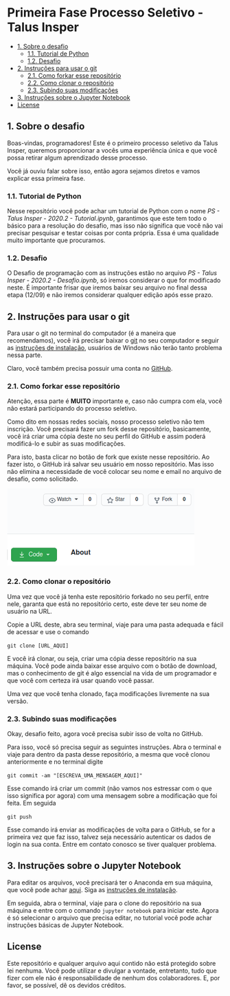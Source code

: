 # Primeira Fase Processo Seletivo - Talus Insper

- [1. Sobre o desafio](#sobre-o-desafio)
    - [1.1. Tutorial de Python](#tutorial-python)
    - [1.2. Desafio](#desafio)
- [2. Instruções para usar o git](#instrucoes-git)
    - [2.1. Como forkar esse repositório](#fork-repositorio)
    - [2.2. Como clonar o repositório](#clonar-repositorio)
    - [2.3. Subindo suas modificações](#push-repositorio)
- [3. Instruções sobre o Jupyter Notebook](#instrucoes-jupyter)
- [License](#license)

## 1. Sobre o desafio

Boas-vindas, programadores! Este é o primeiro processo seletivo da Talus Insper, queremos proporcionar a vocês uma experiência única e que você possa retirar algum aprendizado desse processo.

Você já ouviu falar sobre isso, então agora sejamos diretos e vamos explicar essa primeira fase.

### 1.1. Tutorial de Python

Nesse repositório você pode achar um tutorial de Python com o nome *PS - Talus Insper - 2020.2 - Tutorial.ipynb*, garantimos que este tem todo o básico para a resolução do desafio, mas isso não significa que você não vai precisar pesquisar e testar coisas por conta própria. Essa é uma qualidade muito importante que procuramos.

### 1.2. Desafio

O Desafio de programação com as instruções estão no arquivo *PS - Talus Insper - 2020.2 - Desafio.ipynb*, só iremos considerar o que for modificado neste. É importante frisar que iremos baixar seu arquivo no final dessa etapa (12/09) e não iremos considerar qualquer edição após esse prazo.

## 2. Instruções para usar o git

Para usar o git no terminal do computador (é a maneira que recomendamos), você irá precisar baixar o [git](https://git-scm.com/downloads) no seu computador e seguir as [instruções de instalação](https://git-scm.com/book/pt-br/v2/Come%C3%A7ando-Instalando-o-Git), usuários de Windows não terão tanto problema nessa parte.

Claro, você também precisa possuir uma conta no [GitHub](https://github.com/).

### 2.1. Como forkar esse repositório

Atenção, essa parte é __MUITO__ importante e, caso não cumpra com ela, você não estará participando do processo seletivo.

Como dito em nossas redes sociais, nosso processo seletivo não tem inscrição. Você precisará fazer um fork desse repositório, basicamente, você irá criar uma cópia deste no seu perfil do GitHub e assim poderá modificá-lo e subir as suas modificações.

Para isto, basta clicar no botão de fork que existe nesse repositório. Ao fazer isto, o GitHub irá salvar seu usuário em nosso repositório. Mas isso não elimina a necessidade de você colocar seu nome e email no arquivo de desafio, como solicitado.

![imagem fork repositorio](./img/fork-repositorio.png)

### 2.2. Como clonar o repositório

Uma vez que você já tenha este repositório forkado no seu perfil, entre nele, garanta que está no repositório certo, este deve ter seu nome de usuário na URL.

Copie a URL deste, abra seu terminal, viaje para uma pasta adequada e fácil de acessar e use o comando

`git clone [URL_AQUI]`

E você irá clonar, ou seja, criar uma cópia desse repositório na sua máquina. Você pode ainda baixar esse arquivo com o botão de download, mas o conhecimento de git é algo essencial na vida de um programador e que você com certeza irá usar quando você passar.

Uma vez que você tenha clonado, faça modificações livremente na sua versão.

### 2.3. Subindo suas modificações

Okay, desafio feito, agora você precisa subir isso de volta no GitHub.

Para isso, você só precisa seguir as seguintes instruções. Abra o terminal e viaje para dentro da pasta desse repositório, a mesma que você clonou anteriormente e no terminal digite

`git commit -am "[ESCREVA_UMA_MENSAGEM_AQUI]"`

Esse comando irá criar um commit (não vamos nos estressar com o que isso significa por agora) com uma mensagem sobre a modificação que foi feita. Em seguida

`git push`

Esse comando irá enviar as modificações de volta para o GitHub, se for a primeira vez que faz isso, talvez seja necessário autenticar os dados de login na sua conta. Entre em contato conosco se tiver qualquer problema.

## 3. Instruções sobre o Jupyter Notebook

Para editar os arquivos, você precisará ter o Anaconda em sua máquina, que você pode achar [aqui](https://www.anaconda.com/products/individual). Siga as [instruções de instalação](https://docs.anaconda.com/anaconda/install/).

Em seguida, abra o terminal, viaje para o clone do repositório na sua máquina e entre com o comando `jupyter notebook` para iniciar este. Agora é só selecionar o arquivo que precisa editar, no tutorial você pode achar instruções básicas de Jupyter Notebook.

## License

Este repositório e qualquer arquivo aqui contido não está protegido sobre lei nenhuma. Você pode utilizar e divulgar a vontade, entretanto, tudo que fizer com ele não é responsabilidade de nenhum dos colaboradores. E, por favor, se possível, dê os devidos créditos.